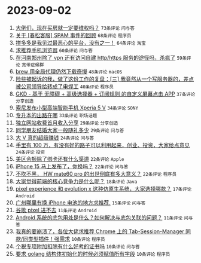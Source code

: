 # 2023-09-02

1. [大佬们，现在买房就一定要维权吗？](https://www.v2ex.com/t/970297) `73条评论` `问与答`
1. [关于 [春松客服] SPAM 事件的回顾](https://www.v2ex.com/t/970315) `68条评论` `程序员`
1. [拼多多是我见过最恶心的平台，没有之一！](https://www.v2ex.com/t/970281) `64条评论` `淘宝`
1. [求推荐手机浏览器](https://www.v2ex.com/t/970283) `60条评论` `问与答`
1. [在河南郑州除了 vpn 还有访问自建 http/https 服务的途径吗，杀疯了](https://www.v2ex.com/t/970368) `59条评论` `宽带症候群`
1. [brew 用全局代理仍然下载奇慢](https://www.v2ex.com/t/970344) `48条评论` `macOS`
1. [险些被起诉的我，做了这份工作的复盘：[三] 我竟然从一个写服务器的，差点被公司领导给转成了电焊工](https://www.v2ex.com/t/970291) `40条评论` `程序员`
1. [GKD - 基于 无障碍 + 高级选择器 + 订阅规则 的自定义屏幕点击 APP](https://www.v2ex.com/t/970406) `37条评论` `分享创造`
1. [索尼发布小型高端智能手机 Xperia 5 V](https://www.v2ex.com/t/970345) `34条评论` `SONY`
1. [专升本的出路在哪](https://www.v2ex.com/t/970287) `33条评论` `职场话题`
1. [独立网站收费首月收入分享](https://www.v2ex.com/t/970306) `29条评论` `分享创造`
1. [同学朋友结婚大家一般随礼多少](https://www.v2ex.com/t/970355) `29条评论` `问与答`
1. [大 V 真的超级赚钱](https://www.v2ex.com/t/970374) `24条评论` `问与答`
1. [手里有 100 万，有没有好的路子可以利用起来，创业、投资，大家给点意见](https://www.v2ex.com/t/970372) `24条评论` `投资`
1. [美区余额除了绑卡还有什么渠道](https://www.v2ex.com/t/970416) `22条评论` `Apple`
1. [iPhone 15 马上发布了，你换吗？](https://www.v2ex.com/t/970387) `22条评论` `问与答`
1. [不吹不黑， HW mate60 pro 的出世倒底有多大意义？](https://www.v2ex.com/t/970407) `22条评论` `程序员`
1. [大家觉得前端的核心竞争力是什么呢？](https://www.v2ex.com/t/970378) `18条评论` `Java`
1. [pixel experience 和 evolution x 这种仿原生系统，大家选择哪款？](https://www.v2ex.com/t/970327) `17条评论` `Android`
1. [广州哪里有换 iPhone 电池的地方求推荐.](https://www.v2ex.com/t/970366) `15条评论` `问与答`
1. [谷歌 pixel 进不去](https://www.v2ex.com/t/970365) `11条评论` `Android`
1. [Android 系统的底包用处是什么？如何解决与底包关联的问题？](https://www.v2ex.com/t/970282) `11条评论` `问与答`
1. [我真的要崩溃了，各位大佬求推荐 Chrome 上的 Tab-Session-Manager 同款/同类型插件！强需求](https://www.v2ex.com/t/970423) `10条评论` `程序员`
1. [个税专项附加扣除有什么好考的证书吗](https://www.v2ex.com/t/970384) `10条评论` `问与答`
1. [要求 golang 结构体初始化的时候必须赋值所有字段](https://www.v2ex.com/t/970379) `10条评论` `程序员`
